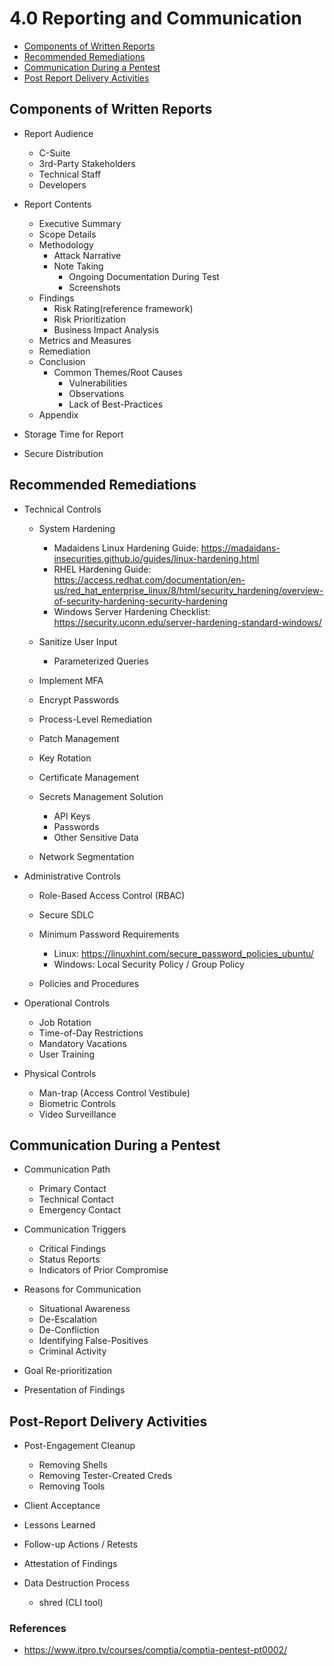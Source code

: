 # 4.0 Reporting and Communication

* [Components of Written Reports](#components-of-written-reports)
* [Recommended Remediations](#recommended-remediations)
* [Communication During a Pentest](#communication-during-a-pentest)
* [Post Report Delivery Activities](#post-report-delivery-activities)


## Components of Written Reports
* Report Audience
   * C-Suite
   * 3rd-Party Stakeholders
   * Technical Staff
   * Developers

* Report Contents
   * Executive Summary
   * Scope Details
   * Methodology
      * Attack Narrative
      * Note Taking
         * Ongoing Documentation During Test
         * Screenshots
   * Findings 
      * Risk Rating(reference framework)
      * Risk Prioritization
      * Business Impact Analysis
   * Metrics and Measures
   * Remediation
   * Conclusion
      * Common Themes/Root Causes
         * Vulnerabilities
         * Observations
         * Lack of Best-Practices
   * Appendix

* Storage Time for Report

* Secure Distribution


## Recommended Remediations

+ Technical Controls
  - System Hardening
    + Madaidens Linux Hardening Guide: https://madaidans-insecurities.github.io/guides/linux-hardening.html
    + RHEL Hardening Guide: https://access.redhat.com/documentation/en-us/red_hat_enterprise_linux/8/html/security_hardening/overview-of-security-hardening-security-hardening
    + Windows Server Hardening Checklist: https://security.uconn.edu/server-hardening-standard-windows/
    
  - Sanitize User Input
    + Parameterized Queries
    
  - Implement MFA
  - Encrypt Passwords
  - Process-Level Remediation
  - Patch Management
  - Key Rotation
  - Certificate Management
  
  - Secrets Management Solution
    + API Keys
    + Passwords
    + Other Sensitive Data
    
  - Network Segmentation  
  
+ Administrative Controls
  - Role-Based Access Control (RBAC)
  - Secure SDLC
  
  - Minimum Password Requirements
    + Linux: https://linuxhint.com/secure_password_policies_ubuntu/
    + Windows: Local Security Policy / Group Policy
    
  - Policies and Procedures  
  
+ Operational Controls
  - Job Rotation
  - Time-of-Day Restrictions
  - Mandatory Vacations
  - User Training  
  
+ Physical Controls
  - Man-trap (Access Control Vestibule)
  - Biometric Controls
  - Video Surveillance


## Communication During a Pentest

+ Communication Path
  - Primary Contact
  - Technical Contact
  - Emergency Contact

+ Communication Triggers
  - Critical Findings
  - Status Reports
  - Indicators of Prior Compromise

+ Reasons for Communication
  - Situational Awareness
  - De-Escalation
  - De-Confliction
  - Identifying False-Positives
  - Criminal Activity

+ Goal Re-prioritization

+ Presentation of Findings


## Post-Report Delivery Activities
+ Post-Engagement Cleanup
  - Removing Shells
  - Removing Tester-Created Creds
  - Removing Tools
  
+ Client Acceptance
+ Lessons Learned
+ Follow-up Actions / Retests
+ Attestation of Findings
+ Data Destruction Process
  - shred (CLI tool)



### References
* https://www.itpro.tv/courses/comptia/comptia-pentest-pt0002/
